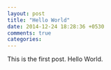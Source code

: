 ```yaml
---
layout: post
title: "Hello World"
date: 2014-12-24 18:28:36 +0530
comments: true
categories: 
---
```


This is the first post. Hello World.
